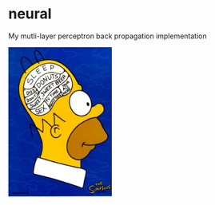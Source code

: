 # neural
My mutli-layer perceptron back propagation implementation

<img src="homer.jpg" height="300">
